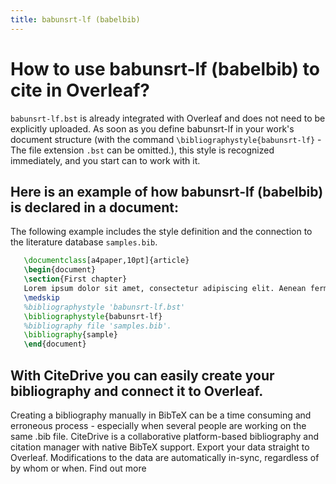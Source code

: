 ```yaml
---
title: babunsrt-lf (babelbib)
---
```


# How to use babunsrt-lf (babelbib) to cite in Overleaf? 
`babunsrt-lf.bst` is already integrated with Overleaf and does not need to be explicitly uploaded. As soon as you define babunsrt-lf in your work's document structure (with the command `\bibliographystyle{babunsrt-lf}` - The file extension `.bst` can be omitted.), this style is recognized immediately, and you start can to work with it.

## Here is an example of how babunsrt-lf (babelbib) is declared in a document:
The following example includes the style definition and the connection to the literature database `samples.bib`.
```tex
   \documentclass[a4paper,10pt]{article}
   \begin{document}
   \section{First chapter}
   Lorem ipsum dolor sit amet, consectetur adipiscing elit. Aenean fermentum justo massa, ut maximus mauris sodales et. Aenean vel elit a erat rhoncus pharetra.
   \medskip
   %bibliographystyle 'babunsrt-lf.bst'
   \bibliographystyle{babunsrt-lf}
   %bibliography file 'samples.bib'.
   \bibliography{sample}
   \end{document}
```

## With CiteDrive you can easily create your bibliography and connect it to Overleaf. 
Creating a bibliography manually in BibTeX can be a time consuming and erroneous process - especially when several people are working on the same .bib file. CiteDrive is a collaborative platform-based bibliography and citation manager with native BibTeX support. Export your data straight to Overleaf. Modifications to the data are automatically in-sync, regardless of by whom or when. Find out more
